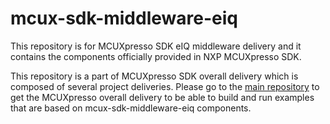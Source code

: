 # mcux-sdk-middleware-eiq

This repository is for MCUXpresso SDK eIQ middleware delivery and it contains the components officially provided in NXP MCUXpresso SDK.

This repository is a part of MCUXpresso SDK overall delivery which is composed of several project deliveries.
Please go to the [main repository](https://github.com/NXPmicro/mcux-sdk/) to get the MCUXpresso overall delivery to be able to build and run examples that are based on mcux-sdk-middleware-eiq components.
